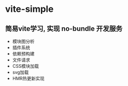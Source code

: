 # vite-simple
## 简易vite学习,  实现 no-bundle 开发服务
 - 模块图分析
 - 插件系统
 - 依赖预构建
 - 文件请求
 - CSS模块加载
 - svg加载
 - HMR热更新实现
